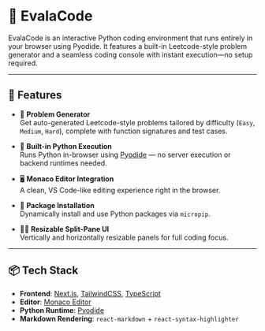 # 🧠 EvalaCode

EvalaCode is an interactive Python coding environment that runs entirely in your browser using Pyodide. It features a built-in Leetcode-style problem generator and a seamless coding console with instant execution—no setup required.

---

## 🚀 Features

- 🧩 **Problem Generator**  
  Get auto-generated Leetcode-style problems tailored by difficulty (`Easy`, `Medium`, `Hard`), complete with function signatures and test cases.

- 🧠 **Built-in Python Execution**  
  Runs Python in-browser using [Pyodide](https://pyodide.org) — no server execution or backend runtimes needed.

- 🖥️ **Monaco Editor Integration**  
  A clean, VS Code-like editing experience right in the browser.

- 💾 **Package Installation**  
  Dynamically install and use Python packages via `micropip`.

- 🧑‍💻 **Resizable Split-Pane UI**  
  Vertically and horizontally resizable panels for full coding focus.

---

## 📦 Tech Stack

- **Frontend**: [Next.js](https://nextjs.org), [TailwindCSS](https://tailwindcss.com), [TypeScript](https://www.typescriptlang.org)
- **Editor**: [Monaco Editor](https://github.com/microsoft/monaco-editor)
- **Python Runtime**: [Pyodide](https://pyodide.org)
- **Markdown Rendering**: `react-markdown` + `react-syntax-highlighter`